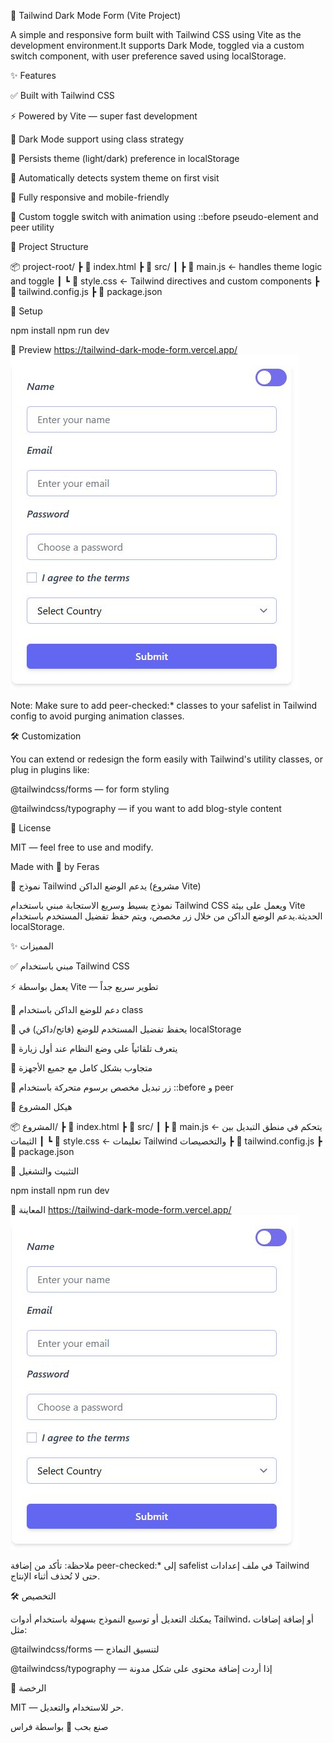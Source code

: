 🌙 Tailwind Dark Mode Form (Vite Project)

A simple and responsive form built with Tailwind CSS using Vite as the development environment.It supports Dark Mode, toggled via a custom switch component, with user preference saved using localStorage.

✨ Features

✅ Built with Tailwind CSS

⚡ Powered by Vite — super fast development

🌙 Dark Mode support using class strategy

💾 Persists theme (light/dark) preference in localStorage

🔄 Automatically detects system theme on first visit

📱 Fully responsive and mobile-friendly

🧪 Custom toggle switch with animation using ::before pseudo-element and peer utility

📂 Project Structure

📦 project-root/
┣ 📄 index.html
┣ 📁 src/
┃ ┣ 📄 main.js ← handles theme logic and toggle
┃ ┗ 📄 style.css ← Tailwind directives and custom components
┣ 📄 tailwind.config.js
┣ 📄 package.json

🚀 Setup

npm install
npm run dev

📸 Preview
https://tailwind-dark-mode-form.vercel.app/
![Tailwind Dark Mode Form](./Tailwind-Dark-Mode-Form.JPG)

Note: Make sure to add peer-checked:\* classes to your safelist in Tailwind config to avoid purging animation classes.

🛠️ Customization

You can extend or redesign the form easily with Tailwind's utility classes, or plug in plugins like:

@tailwindcss/forms — for form styling

@tailwindcss/typography — if you want to add blog-style content

📜 License

MIT — feel free to use and modify.

Made with 💙 by Feras

🌙 نموذج Tailwind يدعم الوضع الداكن (مشروع Vite)

نموذج بسيط وسريع الاستجابة مبني باستخدام Tailwind CSS ويعمل على بيئة Vite الحديثة.يدعم الوضع الداكن من خلال زر مخصص، ويتم حفظ تفضيل المستخدم باستخدام localStorage.

✨ المميزات

✅ مبني باستخدام Tailwind CSS

⚡ يعمل بواسطة Vite — تطوير سريع جداً

🌙 دعم للوضع الداكن باستخدام class

💾 يحفظ تفضيل المستخدم للوضع (فاتح/داكن) في localStorage

🔄 يتعرف تلقائياً على وضع النظام عند أول زيارة

📱 متجاوب بشكل كامل مع جميع الأجهزة

🧪 زر تبديل مخصص برسوم متحركة باستخدام ::before و peer

📂 هيكل المشروع

📦 المشروع/
┣ 📄 index.html
┣ 📁 src/
┃ ┣ 📄 main.js ← يتحكم في منطق التبديل بين الثيمات
┃ ┗ 📄 style.css ← تعليمات Tailwind والتخصيصات
┣ 📄 tailwind.config.js
┣ 📄 package.json

🚀 التثبيت والتشغيل

npm install
npm run dev

📸 المعاينة
https://tailwind-dark-mode-form.vercel.app/
![Tailwind Dark Mode Form](./Tailwind-Dark-Mode-Form.JPG)

ملاحظة: تأكد من إضافة peer-checked:\* إلى safelist في ملف إعدادات Tailwind حتى لا تُحذف أثناء الإنتاج.

🛠️ التخصيص

يمكنك التعديل أو توسيع النموذج بسهولة باستخدام أدوات Tailwind، أو إضافة إضافات مثل:

@tailwindcss/forms — لتنسيق النماذج

@tailwindcss/typography — إذا أردت إضافة محتوى على شكل مدونة

📜 الرخصة

MIT — حر للاستخدام والتعديل.

صنع بحب 💙 بواسطة فراس
